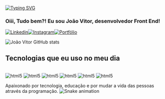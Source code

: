  [![Typing SVG](https://readme-typing-svg.demolab.com?font=Fira+Code&pause=1000&width=435&lines=Hello%2C+My+Name+is+Jo%C3%A3o+Vitor;I'm+from+Brazil%2C+ES;Be+welcome!+xD)](https://git.io/typing-svg)
### Oiii, Tudo bem?! Eu sou João Vitor, desenvolvedor Front End!

[![Linkedin](https://img.shields.io/badge/LinkedIn-0077B5?style=for-the-badge&logo=linkedin&logoColor=white)](http://linkedin.com/in/joaovitor-front-end)[![Instagram](https://img.shields.io/badge/Instagram-E4405F?style=for-the-badge&logo=instagram&logoColor=white)](https://www.instagram.com/joaovitoraa_/)[![Portfólio](https://img.shields.io/badge/Portfólio-172B4D?style=for-the-badge&logo=Opsgenie&logoColor=white)](https://joaovitoraa.github.io/)


![João Vitor GitHub stats](https://github-readme-stats.vercel.app/api?username=joaovitoraa&show_icons=true&theme=dark)

  
## Tecnologias que eu uso no meu dia
<div style="display: inline_block"><br/>
<img alignt="center" alt="html5" src="https://img.shields.io/badge/HTML5-E34F26?style=for-the-badge&logo=html5&logoColor=white">
<img alignt="center" alt="html5" src="https://img.shields.io/badge/CSS3-1572B6?style=for-the-badge&logo=css3&logoColor=white">
<img alignt="center" alt="html5" src="https://img.shields.io/badge/JavaScript-323330?style=for-the-badge&logo=javascript&logoColor=F7DF1E">
<img alignt="center" alt="html5" src="https://img.shields.io/badge/TypeScript-007ACC?style=for-the-badge&logo=typescript&logoColor=white">
<img alignt="center" alt="html5" src="https://img.shields.io/badge/PHP-777BB4?style=for-the-badge&logo=php&logoColor=white">
<img alignt="center" alt="html5" src="https://img.shields.io/badge/React-20232A?style=for-the-badge&logo=react&logoColor=61DAFB">
</div>

Apaixonado por tecnologia, educação e por mudar a vida das pessoas através da programação.
![Snake animation]([https://github.com/ellen2121/ellen2121/blob/output/github-contribution-grid-snake.svg](https://www.google.com/url?sa=i&url=https%3A%2F%2Fhpnonline.org%2FA-Hist-ria-de-Snake-Do-Arcade-at-Agora-92645.html&psig=AOvVaw3PPSkvKjzY49CFDmLuGmKn&ust=1710966032530000&source=images&cd=vfe&opi=89978449&ved=0CBEQjRxqFwoTCMjviaaTgYUDFQAAAAAdAAAAABAc)https://www.google.com/url?sa=i&url=https%3A%2F%2Fhpnonline.org%2FA-Hist-ria-de-Snake-Do-Arcade-at-Agora-92645.html&psig=AOvVaw3PPSkvKjzY49CFDmLuGmKn&ust=1710966032530000&source=images&cd=vfe&opi=89978449&ved=0CBEQjRxqFwoTCMjviaaTgYUDFQAAAAAdAAAAABAc)
</div>
